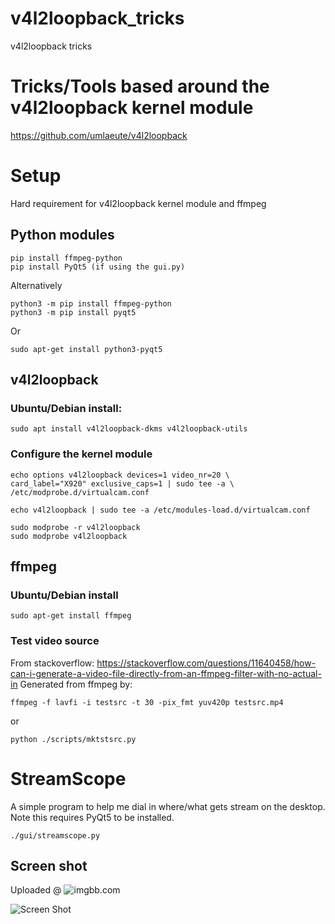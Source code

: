 # v4l2loopback_tricks
v4l2loopback tricks

# Tricks/Tools based around the v4l2loopback kernel module
https://github.com/umlaeute/v4l2loopback

# Setup
Hard requirement for v4l2loopback kernel module and ffmpeg

## Python modules
    pip install ffmpeg-python
    pip install PyQt5 (if using the gui.py)

Alternatively

    python3 -m pip install ffmpeg-python
    python3 -m pip install pyqt5
    
Or

    sudo apt-get install python3-pyqt5
    
## v4l2loopback
### Ubuntu/Debian install:
    sudo apt install v4l2loopback-dkms v4l2loopback-utils

### Configure the kernel module
   
    echo options v4l2loopback devices=1 video_nr=20 \
    card_label="X920" exclusive_caps=1 | sudo tee -a \
    /etc/modprobe.d/virtualcam.conf

    echo v4l2loopback | sudo tee -a /etc/modules-load.d/virtualcam.conf

    sudo modprobe -r v4l2loopback
    sudo modprobe v4l2loopback

## ffmpeg
### Ubuntu/Debian install
    sudo apt-get install ffmpeg

### Test video source
From stackoverflow: https://stackoverflow.com/questions/11640458/how-can-i-generate-a-video-file-directly-from-an-ffmpeg-filter-with-no-actual-in
Generated from ffmpeg by:

    ffmpeg -f lavfi -i testsrc -t 30 -pix_fmt yuv420p testsrc.mp4

or

    python ./scripts/mktstsrc.py
    
# StreamScope
A simple program to help me dial in where/what gets stream on the desktop. Note this requires PyQt5 to be installed.

    ./gui/streamscope.py

## Screen shot
Uploaded @ ![imgbb.com](https://ibb.co/VLNQFcC)

![Screen Shot](https://i.ibb.co/QJcCW3H/streamscope-1-0.png)
